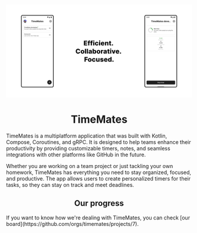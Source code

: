 ![poster](docs/images/en/github_poster.png)

<h1 align="center">TimeMates</h1>

TimeMates is a multiplatform application that was built with Kotlin, Compose,
 Coroutines, and gRPC.
It is designed to help teams enhance their productivity by providing customizable timers,
 notes, and seamless integrations with other platforms like GitHub in the future.

Whether you are working on a team project or just tackling your own homework, TimeMates has everything you need to
stay organized, focused, and productive.
The app allows users to create personalized timers for their tasks,
so they can stay on track and meet deadlines.

<h2 align="center">Our progress</h1>
If you want to know how we're dealing with TimeMates, you can check [our
board](https://github.com/orgs/timemates/projects/7).

